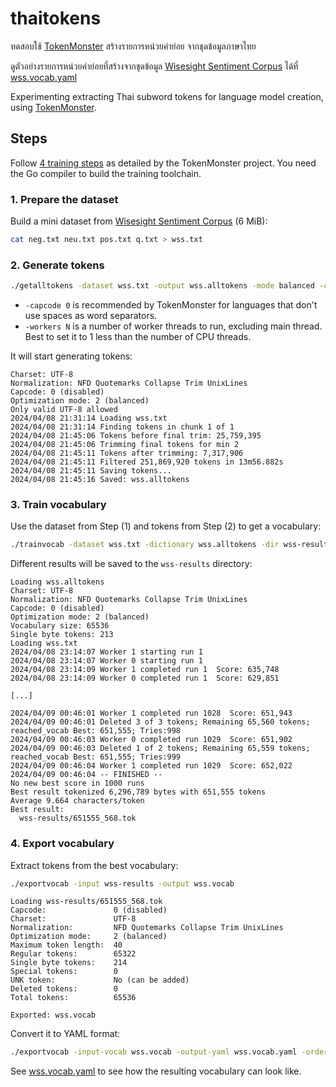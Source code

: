 # thaitokens

ทดสอบใช้ [TokenMonster](https://github.com/alasdairforsythe/tokenmonster/) สร้างรายการหน่วยคำย่อย จากชุดข้อมูลภาษาไทย

ดูตัวอย่างรายการหน่วยคำย่อยที่สร้างจากชุดข้อมูล [Wisesight Sentiment Corpus](https://github.com/PyThaiNLP/wisesight-sentiment) ได้ที่ [wss.vocab.yaml](wss/wss.vocab.yaml)

Experimenting extracting Thai subword tokens for language model creation, using [TokenMonster](https://github.com/alasdairforsythe/tokenmonster/).

## Steps

Follow [4 training steps](https://github.com/alasdairforsythe/tokenmonster/tree/main/training) as detailed by the TokenMonster project. You need the Go compiler to build the training toolchain.

### 1. Prepare the dataset

Build a mini dataset from [Wisesight Sentiment Corpus](https://github.com/PyThaiNLP/wisesight-sentiment) (6 MiB):

```sh
cat neg.txt neu.txt pos.txt q.txt > wss.txt
```

### 2. Generate tokens

```sh
./getalltokens -dataset wss.txt -output wss.alltokens -mode balanced -capcode 0 -charset utf-8 -norm "collapse quotemarks nfd trim unixlines" -only-valid -min-occur 2 -workers 2
```

- `-capcode 0` is recommended by TokenMonster for languages that don't use spaces as word separators.
- `-workers N` is a number of worker threads to run, excluding main thread. Best to set it to 1 less than the number of CPU threads.

It will start generating tokens:

```text
Charset: UTF-8
Normalization: NFD Quotemarks Collapse Trim UnixLines
Capcode: 0 (disabled)
Optimization mode: 2 (balanced)
Only valid UTF-8 allowed
2024/04/08 21:31:14 Loading wss.txt
2024/04/08 21:31:14 Finding tokens in chunk 1 of 1
2024/04/08 21:45:06 Tokens before final trim: 25,759,395
2024/04/08 21:45:06 Trimming final tokens for min 2
2024/04/08 21:45:11 Tokens after trimming: 7,317,906
2024/04/08 21:45:11 Filtered 251,869,920 tokens in 13m56.882s
2024/04/08 21:45:11 Saving tokens...
2024/04/08 21:45:16 Saved: wss.alltokens
```

### 3. Train vocabulary

Use the dataset from Step (1) and tokens from Step (2) to get a vocabulary:

```sh
./trainvocab -dataset wss.txt -dictionary wss.alltokens -dir wss-results -include-utf8-bytes -vocab-size 65536 -workers 2
```

Different results will be saved to the `wss-results` directory:

```text
Loading wss.alltokens
Charset: UTF-8
Normalization: NFD Quotemarks Collapse Trim UnixLines
Capcode: 0 (disabled)
Optimization mode: 2 (balanced)
Vocabulary size: 65536
Single byte tokens: 213
Loading wss.txt
2024/04/08 23:14:07 Worker 1 starting run 1
2024/04/08 23:14:07 Worker 0 starting run 1
2024/04/08 23:14:09 Worker 1 completed run 1  Score: 635,748
2024/04/08 23:14:09 Worker 0 completed run 1  Score: 629,851

[...]

2024/04/09 00:46:01 Worker 1 completed run 1028  Score: 651,943
2024/04/09 00:46:01 Deleted 3 of 3 tokens; Remaining 65,560 tokens;  reached_vocab Best: 651,555; Tries:998
2024/04/09 00:46:03 Worker 0 completed run 1029  Score: 651,902
2024/04/09 00:46:03 Deleted 1 of 2 tokens; Remaining 65,559 tokens;  reached_vocab Best: 651,555; Tries:999
2024/04/09 00:46:04 Worker 1 completed run 1029  Score: 652,022
2024/04/09 00:46:04 -- FINISHED --
No new best score in 1000 runs
Best result tokenized 6,296,789 bytes with 651,555 tokens
Average 9.664 characters/token
Best result:
  wss-results/651555_568.tok
```

### 4. Export vocabulary

Extract tokens from the best vocabulary:

```sh
./exportvocab -input wss-results -output wss.vocab
```

```text
Loading wss-results/651555_568.tok
Capcode:               0 (disabled)
Charset:               UTF-8
Normalization:         NFD Quotemarks Collapse Trim UnixLines
Optimization mode:     2 (balanced)
Maximum token length:  40
Regular tokens:        65322
Single byte tokens:    214
Special tokens:        0
UNK token:             No (can be added)
Deleted tokens:        0
Total tokens:          65536

Exported: wss.vocab
```

Convert it to YAML format:

```sh
./exportvocab -input-vocab wss.vocab -output-yaml wss.vocab.yaml -order-by-score
```

See [wss.vocab.yaml](wss/wss.vocab.yaml) to see how the resulting vocabulary can look like.
